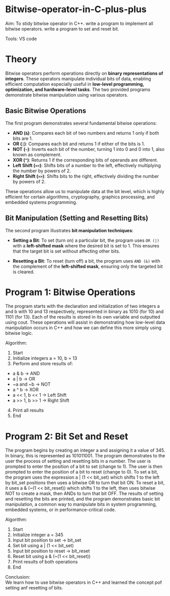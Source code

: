 # Bitwise-operator-in-C-plus-plus
Aim: To stidy bitwise operator in C++.
write a program to implement all bitwise operators.
write a program to set and reset bit.

Tools: VS code
# Theory


Bitwise operators perform operations directly on **binary representations of integers**. These operators manipulate individual bits of data, enabling efficient computation especially useful in **low-level programming, optimization, and hardware-level tasks**. The two provided programs demonstrate bitwise manipulation using various operators.


## Basic Bitwise Operations

The first program demonstrates several fundamental bitwise operations:

- **AND (`&`)**: Compares each bit of two numbers and returns 1 only if both bits are 1.
- **OR (`|`)**: Compares each bit and returns 1 if either of the bits is 1.
- **NOT (`~`)**: Inverts each bit of the number, turning 1 into 0 and 0 into 1, also known as complement.
- **XOR (`^`)**: Returns 1 if the corresponding bits of operands are different.
- **Left Shift (`<<`)**: Shifts bits of a number to the left, effectively multiplying the number by powers of 2.
- **Right Shift (`>>`)**: Shifts bits to the right, effectively dividing the number by powers of 2.

These operations allow us to manipulate data at the bit level, which is highly efficient for certain algorithms, cryptography, graphics processing, and embedded systems programming.


## Bit Manipulation (Setting and Resetting Bits)

The second program illustrates **bit manipulation techniques**:

- **Setting a Bit**: To set (turn on) a particular bit, the program uses `OR (|)` with a **left-shifted mask** where the desired bit is set to 1. This ensures that the target bit is set without affecting other bits.

- **Resetting a Bit**: To reset (turn off) a bit, the program uses `AND (&)` with the complement of the **left-shifted mask**, ensuring only the targeted bit is cleared.




# Program 1: Bitwise Operations
The program starts with the declaration and initialization of two integers a and b with 10 and 13 respectively, represented in binary as 1010 (for 10) and 1101 (for 13).
Each of the results is stored in its own variable and outputted using cout. These operations will assist in demonstrating how low-level data manipulation occurs in C++ and how we can define this more simply using bitwise logic.

Algorithm:
1. Start
2. Initialize integers a = 10, b = 13
3. Perform and store results of:
- a & b → AND
- a | b → OR
- ~a and ~b → NOT
- a ^ b → XOR
- a << 1, b << 1 → Left Shift
- a >> 1, b >> 1 → Right Shift
4. Print all results
5. End

# Program 2: Bit Set and Reset
The program begins by creating an integer a and assigning it a value of 345. In binary, this is represented as 101011001.
The program demonstrates to the user the process of setting and resetting bits in a number.
The user is prompted to enter the position of a bit to set (change to 1).
The user is then prompted to enter the position of a bit to reset (change to 0).
To set a bit, the program uses the expression a | (1 << bit_set) which shifts 1 to the left by bit_set positions then uses a bitwise OR to turn that bit ON.
To reset a bit, it uses a & (~(1 << bit_reset)) which shifts 1 to the left, then uses bitwise NOT to create a mask, then ANDs to turn that bit OFF.
The results of setting and resetting the bits are printed, and the program demonstrates basic bit manipulation, a common way to manipulate bits in system programming, embedded systems, or in performance-critical code.

Algorithm:
1. Start
2. Initialize integer a = 345
3. Input bit position to set → bit_set
4. Set bit using a | (1 << bit_set)
5. Input bit position to reset → bit_reset
6. Reset bit using a & (~(1 << bit_reset))
7. Print results of both operations
8. End

Conclusion:      
We learn how to use bitwise operators in C++ and learned the concept pof setting anf resetting of bits. 
